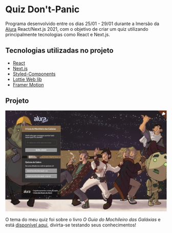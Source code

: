 # Quiz Don't-Panic

Programa desenvolvido entre os dias 25/01 - 29/01 durante a Imersão da [Alura](https://www.alura.com.br/) React/Next.js 2021, com o objetivo de criar um quiz utilizando principalmente tecnologias como React e Next.js.

## Tecnologias utilizadas no projeto

* [React](https://pt-br.reactjs.org/)
* [Next.js](https://nextjs.org/)
* [Styled-Components](https://styled-components.com/)
* [Lottie Web lib](https://www.npmjs.com/package/@crello/react-lottie)
* [Framer Motion](https://www.framer.com/motion/)

## Projeto

![Front Page](/_docs/frontPage.png)

O tema do meu quiz foi sobre o livro _O Guia do Mochileiro das Galáxias_ e está [disponível aqui](https://alura-quiz.carvalho-marcelo.vercel.app/), divirta-se testando seus conhecimentos!
